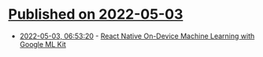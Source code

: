 # [Published on 2022-05-03](index.md)

* [2022-05-03, 06:53:20](https://news.ycombinator.com/item?id=31245462) - [React Native On-Device Machine Learning with Google ML Kit](https://github.com/a7med-mahmoud/react-native-ml-kit)
